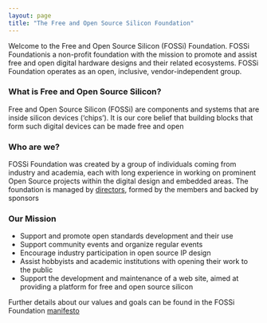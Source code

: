 ```yaml
---
layout: page
title: "The Free and Open Source Silicon Foundation"
---
```


Welcome to the Free and Open Source Silicon (FOSSi) Foundation.  FOSSi
Foundationis a non-profit foundation with the mission to promote and
assist free and open digital hardware designs and their related
ecosystems. FOSSi Foundation operates as an open, inclusive,
vendor-independent group.

### What is Free and Open Source Silicon?

Free and Open Source Silicon (FOSSi) are components and systems that
are inside silicon devices (‘chips’). It is our core belief that
building blocks that form such digital devices can be made free and open

### Who are we?

FOSSi Foundation was created by a group of individuals coming from industry
and academia, each with long experience in working on prominent Open Source
projects within the digital design and embedded areas. The foundation is
managed by [directors](organization), formed by the members and backed by
sponsors

### Our Mission

 * Support and promote open standards development and their use
 * Support community events and organize regular events
 * Encourage industry participation in open source IP design
 * Assist hobbyists and academic institutions with opening their work
   to the public
 * Support the development and maintenance of a web site, aimed at
   providing a platform for free and open source silicon

Further details about our values and goals can be found in the FOSSi
Foundation [manifesto](manifesto)
